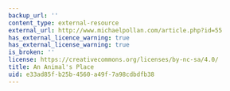```yaml
---
backup_url: ''
content_type: external-resource
external_url: http://www.michaelpollan.com/article.php?id=55
has_external_licence_warning: true
has_external_license_warning: true
is_broken: ''
license: https://creativecommons.org/licenses/by-nc-sa/4.0/
title: An Animal's Place
uid: e33ad85f-b25b-4560-a49f-7a98cdbdfb38
---
```

